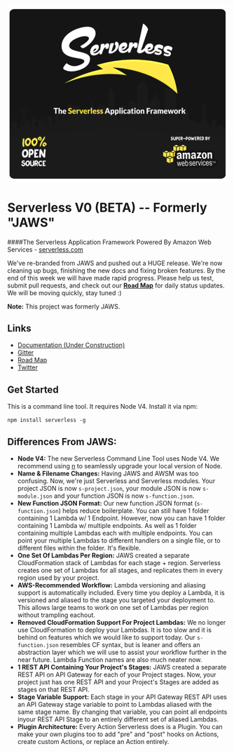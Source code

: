 ![Serverless Application Framework AWS Lambda API Gateway](img/serverless_readme_header.jpg)

Serverless V0 (BETA) -- Formerly "JAWS"
=================================

####The Serverless Application Framework Powered By Amazon Web Services - [serverless.com](http://www.serverless.com)

We've re-branded from JAWS and pushed out a HUGE release. We're now cleaning up bugs, finishing the new docs and fixing broken features. By the end of this week we will have made rapid progress. Please help us test, submit pull requests, and check out our **[Road Map](https://trello.com/b/EX6SxBJJ/framework)**  for daily status updates.  We will be moving quickly, stay tuned :)

**Note:** This project was formerly JAWS.

## Links
* [Documentation (Under Construction)](http://docs.serverless.com)
* [Gitter](https://gitter.im/serverless/serverless)
* [Road Map](https://trello.com/b/EX6SxBJJ/framework)
* [Twitter](https://twitter.com/goserverless)

## Get Started
This is a command line tool.  It requires Node V4.  Install it via npm:
```
npm install serverless -g
```

## Differences From JAWS:

* **Node V4:**  The new Serverless Command Line Tool uses Node V4.  We recommend using [n](https://github.com/tj/n) to seamlessly upgrade your local version of Node.
* **Name & Filename Changes:**  Having JAWS and AWSM was too confusing.  Now, we're just Serverless and Serverless modules.  Your project JSON is now `s-project.json`, your module JSON is now `s-module.json` and your function JSON is now `s-function.json`.
* **New Function JSON Format:**  Our new function JSON format (`s-function.json`) helps reduce boilerplate.  You can still have 1 folder containing 1 Lambda w/ 1 Endpoint.  However, now you can have 1 folder containing 1 Lambda w/ multiple endpoints.  As well as 1 folder containing multiple Lambdas each with multiple endpoints.  You can point your multiple Lambdas to different handlers on a single file, or to different files within the folder.  It's flexible.
* **One Set Of Lambdas Per Region:**  JAWS created a separate CloudFormation stack of Lambdas for each stage + region.  Serverless creates one set of Lambdas for all stages, and replicates them in every region used by your project.
* **AWS-Recommended Workflow:**  Lambda versioning and aliasing support is automatically included.  Every time you deploy a Lambda, it is versioned and aliased to the stage you targeted your deployment to.  This allows large teams to work on one set of Lambdas per region without trampling eachout.
* **Removed CloudFormation Support For Project Lambdas:**  We no longer use CloudFormation to deploy your Lambdas.  It is too slow and it is behind on features which we would like to support today.  Our `s-function.json` resembles CF syntax, but is leaner and offers an abstraction layer which we will use to assist your workflow further in the near future.  Lambda Function names are also much neater now.
* **1 REST API Containing Your Project's Stages:**  JAWS created a separate REST API on API Gateway for each of your Project stages.  Now, your project just has one REST API and your Project's Stages are added as stages on that REST API.
* **Stage Variable Support:**  Each stage in your API Gateway REST API uses an API Gateway stage variable to point to Lambdas aliased with the same stage name.  By changing that variable, you can point all endpoints inyour REST API Stage to an entirely different set of aliased Lambdas.
* **Plugin Architecture:** Every Action Serverless does is a Plugin.  You can make your own plugins too to add "pre" and "post" hooks on Actions, create custom Actions, or replace an Action entirely.